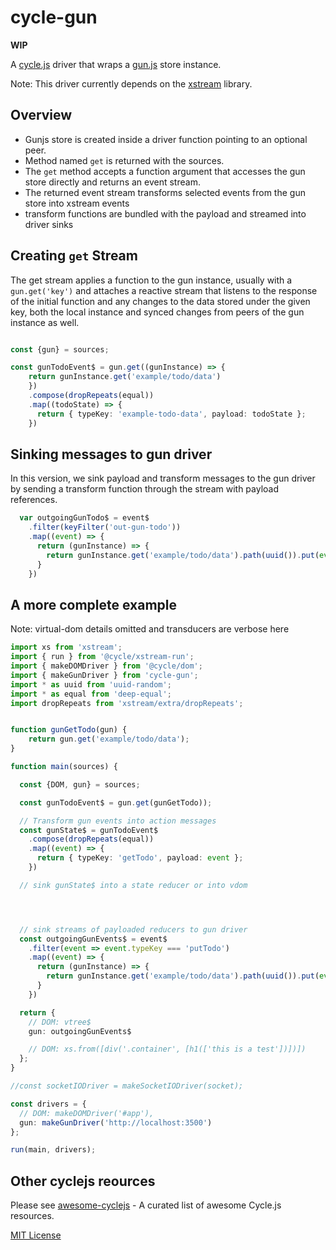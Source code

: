 # cycle-gun

**WIP**

A [cycle.js](https://github.com/cyclejs/cyclejs) driver that wraps a [gun.js](https://github.com/amark/gun) store instance.

Note: This driver currently depends on the [xstream](https://github.com/staltz/xstream) library.

## Overview

- Gunjs store is created inside a driver function pointing to an optional peer.
- Method named `get` is returned with the sources.
- The `get` method accepts a function argument that accesses the gun store directly and returns an event stream.
- The returned event stream transforms selected events from the gun store into xstream events
- transform functions are bundled with the payload and streamed into driver sinks
 
## Creating `get` Stream

The get stream applies a function to the gun instance, usually with a `gun.get('key')` and attaches a reactive stream that listens to the response of the initial function and any changes to the data stored under the given key, both the local instance and synced changes from peers of the gun instance as well.

```typescript

const {gun} = sources;

const gunTodoEvent$ = gun.get((gunInstance) => {
    return gunInstance.get('example/todo/data')
    })
    .compose(dropRepeats(equal))
    .map((todoState) => {
      return { typeKey: 'example-todo-data', payload: todoState };
    })

```

## Sinking messages to gun driver

In this version, we sink payload and transform messages to the gun driver by sending a transform function through the stream with payload references.

```typescript
  var outgoingGunTodo$ = event$
    .filter(keyFilter('out-gun-todo'))
    .map((event) => {
      return (gunInstance) => {
        return gunInstance.get('example/todo/data').path(uuid()).put(event.payload);
      }
    })
```

## A more complete example

Note: virtual-dom details omitted and transducers are verbose here

```typescript
import xs from 'xstream';
import { run } from '@cycle/xstream-run';
import { makeDOMDriver } from '@cycle/dom';
import { makeGunDriver } from 'cycle-gun';
import * as uuid from 'uuid-random';
import * as equal from 'deep-equal';
import dropRepeats from 'xstream/extra/dropRepeats';


function gunGetTodo(gun) {
    return gun.get('example/todo/data');
}

function main(sources) {

  const {DOM, gun} = sources;

  const gunTodoEvent$ = gun.get(gunGetTodo));

  // Transform gun events into action messages
  const gunState$ = gunTodoEvent$
    .compose(dropRepeats(equal))
    .map((event) => {
      return { typeKey: 'getTodo', payload: event };
    })

  // sink gunState$ into a state reducer or into vdom




  // sink streams of payloaded reducers to gun driver
  const outgoingGunEvents$ = event$
    .filter(event => event.typeKey === 'putTodo')
    .map((event) => {
      return (gunInstance) => {
        return gunInstance.get('example/todo/data').path(uuid()).put(event.payload);
      }
    })

  return {
    // DOM: vtree$
    gun: outgoingGunEvents$

    // DOM: xs.from([div('.container', [h1(['this is a test'])])])
  };
}

//const socketIODriver = makeSocketIODriver(socket);

const drivers = {
  // DOM: makeDOMDriver('#app'),
  gun: makeGunDriver('http://localhost:3500')
};

run(main, drivers);

```


## Other cyclejs reources

Please see [awesome-cyclejs](https://github.com/cyclejs-community/awesome-cyclejs) - A curated list of awesome Cycle.js resources.


[MIT License](./LICENSE)












